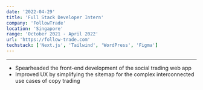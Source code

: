 ```yaml
---
date: '2022-04-29'
title: 'Full Stack Developer Intern'
company: 'FollowTrade'
location: 'Singapore'
range: 'October 2021 - April 2022'
url: 'https://follow-trade.com'
techstack: ['Next.js', 'Tailwind', 'WordPress', 'Figma']
---
```


---

- Spearheaded the front-end development of the social trading web app
- Improved UX by simplifying the sitemap for the complex interconnected use cases of copy trading
